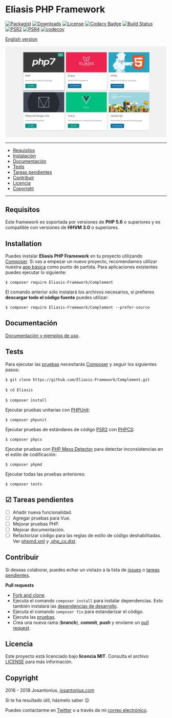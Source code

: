 # Eliasis PHP Framework

[![Packagist](https://img.shields.io/packagist/v/Eliasis-Framework/Complement.svg)](https://packagist.org/packages/Eliasis-Framework/Complement) [![Downloads](https://img.shields.io/packagist/dt/Eliasis-Framework/Complement.svg)](https://github.com/Eliasis-Framework/Complement) [![License](https://img.shields.io/packagist/l/Eliasis-Framework/Complement.svg)](https://github.com/Eliasis-Framework/Complement/blob/master/LICENSE) [![Codacy Badge](https://api.codacy.com/project/badge/Grade/4f65d7ad0ee14b53a8c30c70911903de)](https://www.codacy.com/app/Josantonius/Eliasis?utm_source=github.com&amp;utm_medium=referral&amp;utm_content=Eliasis-Framework/Complement&amp;utm_campaign=Badge_Grade) [![Build Status](https://travis-ci.org/Eliasis-Framework/Complement.svg?branch=master)](https://travis-ci.org/Eliasis-Framework/Complement) [![PSR2](https://img.shields.io/badge/PSR-2-1abc9c.svg)](http://www.php-fig.org/psr/psr-2/) [![PSR4](https://img.shields.io/badge/PSR-4-9b59b6.svg)](http://www.php-fig.org/psr/psr-4/) [![codecov](https://codecov.io/gh/Eliasis-Framework/Complement/branch/master/graph/badge.svg)](https://codecov.io/gh/Eliasis-Framework/Complement)

[English version](README.md)

![image](resources/eliasis-complement.png)

---

- [Requisitos](#requisitos)
- [Instalación](#instalación)
- [Documentación](#documentation)
- [Tests](#tests)
- [Tareas pendientes](#-tareas-pendientes)
- [Contribuir](#contribuir)
- [Licencia](#licencia)
- [Copyright](#copyright)

---

## Requisitos

Este framework es soportada por versiones de **PHP 5.6** o superiores y es compatible con versiones de **HHVM 3.0** o superiores.

## Installation

Puedes instalar **Eliasis PHP Framework** en tu proyecto utilizando [Composer](http://getcomposer.org/download/). Si vas a empezar un nuevo proyecto, recomendamos utilizar nuestra [app básica](https://github.com/eliasis-framework/app) como punto de partida. Para aplicaciones existentes puedes ejecutar lo siguiente:

    $ composer require Eliasis-Framework/Complement

El comando anterior sólo instalará los archivos necesarios, si prefieres **descargar todo el código fuente** puedes utilizar:

    $ composer require Eliasis-Framework/Complement --prefer-source

## Documentación

[Documentación y ejemplos de uso](https://eliasis-framework.github.io/Complement/v1.1.1/lang/es/).

## Tests 

Para ejecutar las [pruebas](tests) necesitarás [Composer](http://getcomposer.org/download/) y seguir los siguientes pasos:

    $ git clone https://github.com/Eliasis-Framework/Complement.git
    
    $ cd Eliasis

    $ composer install

Ejecutar pruebas unitarias con [PHPUnit](https://phpunit.de/):

    $ composer phpunit

Ejecutar pruebas de estándares de código [PSR2](http://www.php-fig.org/psr/psr-2/) con [PHPCS](https://github.com/squizlabs/PHP_CodeSniffer):

    $ composer phpcs

Ejecutar pruebas con [PHP Mess Detector](https://phpmd.org/) para detectar inconsistencias en el estilo de codificación:

    $ composer phpmd

Ejecutar todas las pruebas anteriores:

    $ composer tests

## ☑ Tareas pendientes

- [ ] Añadir nueva funcionalidad.
- [ ] Agregar pruebas para Vue.
- [ ] Mejorar pruebas PHP.
- [ ] Mejorar documentación.
- [ ] Refactorizar código para las reglas de estilo de código deshabilitadas. Ver [phpmd.xml](phpmd.xml) y [.php_cs.dist](.php_cs.dist).

## Contribuir

Si deseas colaborar, puedes echar un vistazo a la lista de
[issues](https://github.com/Eliasis-Framework/Complement/issues) o [tareas pendientes](#-tareas-pendientes).

**Pull requests**

* [Fork and clone](https://help.github.com/articles/fork-a-repo).
* Ejecuta el comando `composer install` para instalar dependencias.
  Esto también instalará las [dependencias de desarrollo](https://getcomposer.org/doc/03-cli.md#install).
* Ejecuta el comando `composer fix` para estandarizar el código.
* Ejecuta las [pruebas](#tests).
* Crea una nueva rama (**branch**), **commit**, **push** y envíame un
  [pull request](https://help.github.com/articles/using-pull-requests).

## Licencia

Este proyecto está licenciado bajo **licencia MIT**. Consulta el archivo [LICENSE](LICENSE) para más información.

## Copyright

2016 - 2018 Josantonius, [josantonius.com](https://josantonius.com/)

Si te ha resultado útil, házmelo saber :wink:

Puedes contactarme en [Twitter](https://twitter.com/Josantonius) o a través de mi [correo electrónico](mailto:hello@josantonius.com).